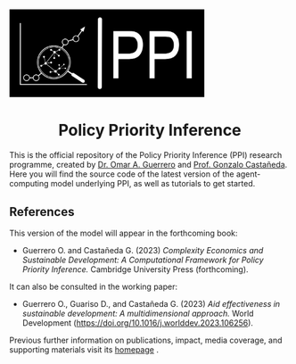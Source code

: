 <img src="./logo.png" width="350"/>

# <center> Policy Priority Inference </center>

This is the official repository of the Policy Priority Inference (PPI) research programme, created by [Dr. Omar A. Guerrero](http://oguerr.com) and [Prof. Gonzalo Castañeda](https://www.social-complexity.com).
Here you will find the source code of the latest version of the agent-computing model underlying PPI, as well as tutorials to get started.

## References

This version of the model will appear in the forthcoming book:

* Guerrero O. and Castañeda G. (2023) *Complexity Economics and Sustainable Development: A Computational Framework for Policy Priority Inference.* Cambridge University Press (forthcoming).

It can also be consulted in the working paper:

* Guerrero O., Guariso D., and Castañeda G. (2023) *Aid effectiveness in sustainable development: A multidimensional approach.* World Development (https://doi.org/10.1016/j.worlddev.2023.106256).


Previous further information on publications, impact, media coverage, and supporting materials visit its <a href="http://policypriority.org" target="_blank">homepage</a> .

